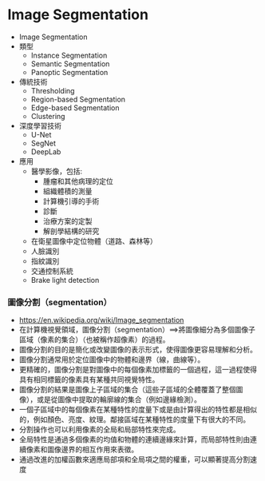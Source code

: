 # Image Segmentation
- Image Segmentation
- 類型
  - Instance Segmentation
  - Semantic Segmentation
  - Panoptic Segmentation
- 傳統技術
  - Thresholding
  - Region-based Segmentation
  - Edge-based Segmentation
  - Clustering
- 深度學習技術
  - U-Net
  - SegNet
  - DeepLab
- 應用
  - 醫學影像，包括:
    - 腫瘤和其他病理的定位
    - 組織體積的測量
    - 計算機引導的手術
    - 診斷
    - 治療方案的定製
    - 解剖學結構的研究
  - 在衛星圖像中定位物體（道路、森林等）
  - 人臉識別
  - 指紋識別
  - 交通控制系統
  - Brake light detection 

### 圖像分割（segmentation）
- https://en.wikipedia.org/wiki/Image_segmentation
- 在計算機視覺領域，圖像分割（segmentation）==>將圖像細分為多個圖像子區域（像素的集合）（也被稱作超像素）的過程。
- 圖像分割的目的是簡化或改變圖像的表示形式，使得圖像更容易理解和分析。
- 圖像分割通常用於定位圖像中的物體和邊界（線，曲線等）。
- 更精確的，圖像分割是對圖像中的每個像素加標籤的一個過程，這一過程使得具有相同標籤的像素具有某種共同視覺特性。
- 圖像分割的結果是圖像上子區域的集合（這些子區域的全體覆蓋了整個圖像），或是從圖像中提取的輪廓線的集合（例如邊緣檢測）。
- 一個子區域中的每個像素在某種特性的度量下或是由計算得出的特性都是相似的，例如顏色、亮度、紋理。鄰接區域在某種特性的度量下有很大的不同。
- 分割操作也可以利用像素的全局和局部特性來完成。
- 全局特性是通過多個像素的均值和物體的連續邊緣來計算，而局部特性則由連續像素和圖像邊界的相互作用來表徵。
- 通過改進的加權函數來適應局部項和全局項之間的權重，可以顯著提高分割速度
